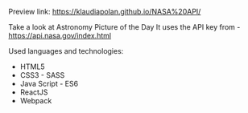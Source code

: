 Preview link: https://klaudiapolan.github.io/NASA%20API/

Take a look at Astronomy Picture of the Day
It uses the API key from - https://api.nasa.gov/index.html

Used languages and technologies:
<ul>
  <li>HTML5</li>
  <li>CSS3 - SASS</li>
  <li>Java Script - ES6</li>
  <li>ReactJS</li>
  <li>Webpack</li>
</ul>
